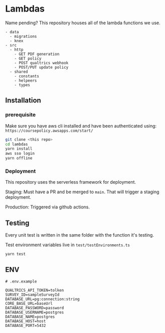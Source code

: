 # Lambdas

Name pending? This repository houses all of the lambda functions we use.

```
- data
  - migrations
  - knex
- src
  - http
    - GET PDF generation
    - GET policy
    - POST qualtrics webhook
    - POST/PUT update policy
  - shared
    - constants
    - helpeers
    - types
```

## Installation

### prerequisite

Make sure you have aws cli installed and have been authenticated using: `https://coursepolicy.awsapps.com/start/`

```bash
git clone <this repo>
cd lambdas
yarn install
aws sso login
yarn offline

```

### Deployment

This repository uses the serverless framework for deployment.

Staging: Must have a PR and be merged to `main`. That will trigger a staging deployment.

Production: Triggered via github actions.

## Testing
Every unit test is written in the same folder with the function it's testing. 

Test environment variables live in `test/testEnvironments.ts`

```bash
yarn test
```

## ENV

```
# .env.example

QUALTRICS_API_TOKEN=tolken
SURVEY_ID=sampleSurveyId
DATABASE_URL=pg:connection:string
CORE_BASE_URL=baseUrl
DATABASE_PASSWORD=password
DATABASE_USERNAME=postgres
DATABASE_NAME=postgres
DATABASE_HOST=host
DATABASE_PORT=5432
```
